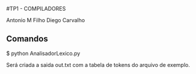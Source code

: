 #TP1 - COMPILADORES

Antonio M Filho
Diego Carvalho

## Comandos

$ python AnalisadorLexico.py

Será criada a saida out.txt com a tabela de tokens do arquivo de exemplo.

